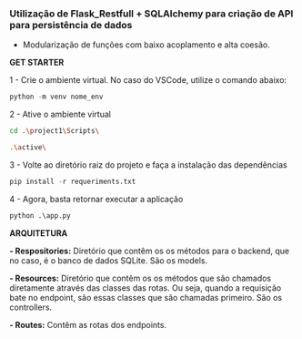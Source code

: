 ### Utilização de Flask_Restfull + SQLAlchemy para criação de API para persistência de dados

- Modularização de funções com baixo acoplamento e alta coesão.



**GET STARTER**

1 - Crie o ambiente virtual. No caso do VSCode, utilize o comando abaixo:

```python
python -m venv nome_env
```

2 - Ative o ambiente virtual

```bash
cd .\project1\Scripts\
```
```bash
.\active\
```

3 - Volte ao diretório raiz do projeto e faça a instalação das dependências

```python
pip install -r requeriments.txt
```

4 - Agora, basta retornar executar a aplicação


```python
python .\app.py
```


**ARQUITETURA**

**- Respositories:** Diretório que contêm os os métodos para o backend, que no caso, é o banco de dados SQLite. São os models.

**- Resources:** Diretório que contêm os os métodos que são chamados diretamente através das classes das rotas. Ou seja, quando a requisição bate no endpoint, são essas classes que são chamadas primeiro. São os controllers.

**- Routes:** Contêm as rotas dos endpoints.



